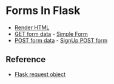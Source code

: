 # Forms In Flask

* [Render HTML](https://github.com/eniompw/FormsInFlask/blob/main/render_html.py)
* [GET form data](https://github.com/eniompw/FormsInFlask/blob/main/get_args.py) - [Simple Form](https://github.com/eniompw/FormsInFlask/blob/main/templates/simple_form.html)
* [POST form data](https://github.com/eniompw/FormsInFlask/blob/main/post_form.py) - [SignUp POST form](https://github.com/eniompw/FormsInFlask/blob/main/templates/signup.html)


## Reference
* [Flask request object](https://flask.palletsprojects.com/en/1.1.x/quickstart/#the-request-object)
